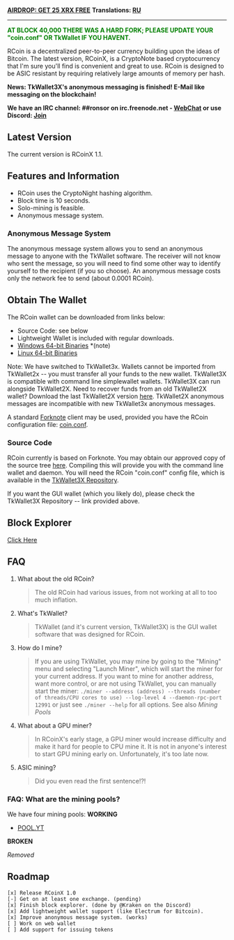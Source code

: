 **[AIRDROP: GET 25 XRX FREE](/airdrop)**
**Translations: [RU](/index_ru)**

----
<span style="color:green">**AT BLOCK 40,000 THERE WAS A HARD FORK; PLEASE UPDATE YOUR "coin.conf" OR TkWallet IF YOU HAVENT.**</span>

RCoin is a decentralized peer-to-peer currency building upon the ideas of Bitcoin. The latest version, RCoinX, is a CryptoNote based cryptocurrency that I'm sure you'll find is convenient and great to use. RCoin is designed to be ASIC resistant by requiring relatively
large amounts of memory per hash.

**News: TkWallet3X's anonymous messaging is finished! E-Mail like messaging on the blockchain!**

**We have an IRC channel: ##ronsor on irc.freenode.net - [WebChat](http://kiwiirc.com/client/irc.freenode.net/##ronsor) or use Discord: [Join](https://discord.gg/UVcjJBb)**

## Latest Version

The current version is RCoinX 1.1.

## Features and Information

* RCoin uses the CryptoNight hashing algorithm.
* Block time is 10 seconds.
* Solo-mining is feasible.
* Anonymous message system.

### Anonymous Message System

The anonymous message system allows you to send an anonymous message to anyone with the TkWallet software. The receiver will not know who sent the message, so you will need to find some other way to identify yourself to the recipient (if you so choose). An anonymous message costs only the network fee to send (about 0.0001 RCoin).

## Obtain The Wallet

The RCoin wallet can be downloaded from links below:

* Source Code: see below
* Lightweight Wallet is included with regular downloads.
* [Windows 64-bit Binaries](https://rcoin.surge.sh/wallet3x-win64.zip) \*(note)
* [Linux 64-bit Binaries](https://rcoin.surge.sh/wallet3x-linux64.tgz) 

Note: We have switched to TkWallet3x. Wallets cannot be imported from TkWallet2x -- you must transfer all your funds to the new wallet.
TkWallet3X is compatible with command line simplewallet wallets. TkWallet3X can run alongside TkWallet2X. Need to recover funds from an old TkWallet2X wallet? Download the last TkWallet2X version [here](https://rcoin.surge.sh/wallet-win64.zip). TkWallet2X anonymous messages are incompatible with new TkWallet3x anonymous messages.

A standard [Forknote](http://forknote.net) client may be used, provided you have the RCoin configuration file: [coin.conf](https://github.com/tinyrcoin/tkwallet/raw/master/coin.conf).

### Source Code

RCoin currently is based on Forknote. You may obtain our approved copy of the source tree [here](http://github.com/tinyrcoin/forknote). Compiling this will provide you with the command line wallet and daemon. You will need the RCoin "coin.conf" config file, which is available in the [TkWallet3X Repository](https://github.com/tinyrcoin/tkwallet).

If you want the GUI wallet (which you likely do), please check the TkWallet3X Repository -- link provided above.

## Block Explorer

[Click Here](http://explorer.yt/)

## FAQ

1. What about the old RCoin?
   > The old RCoin had various issues, from not working at all to too much inflation.
   
2. What's TkWallet?
   > TkWallet (and it's current version, TkWallet3X) is the GUI wallet software that was designed for RCoin.
   
3. How do I mine?
   > If you are using TkWallet, you may mine by going to the "Mining" menu and selecting "Launch Miner", which will start the miner for your current address.
   > If you want to mine for another address, want more control, or are not using TkWallet, you can manually start the miner:
   `./miner --address (address) --threads (number of threads/CPU cores to use) --log-level 4 --daemon-rpc-port 12991` or just see `./miner --help` for all options.
   > See also *Mining Pools*
4. What about a GPU miner?
   > In RCoinX's early stage, a GPU miner would increase difficulty and make it hard for people to CPU mine it. It is not in anyone's interest to start GPU mining early on.
   > Unfortunately, it's too late now. 
   
5. ASIC mining?
   > Did you even read the first sentence!?!
   
### FAQ: What are the mining pools?

We have four mining pools:
**WORKING**

* [POOL.YT](http://pool.yt)

**BROKEN**

*Removed*

## Roadmap

```
[x] Release RCoinX 1.0
[-] Get on at least one exchange. (pending)
[x] Finish block explorer. (done by @Kraken on the Discord)
[x] Add lightweight wallet support (like Electrum for Bitcoin).
[x] Improve anonymous message system. (works)
[ ] Work on web wallet
[ ] Add support for issuing tokens
```
